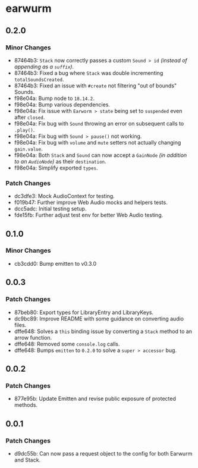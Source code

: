 # earwurm

## 0.2.0

### Minor Changes

- 87464b3: `Stack` now correctly passes a custom `Sound > id` _(instead of appending as a `suffix`)_.
- 87464b3: Fixed a bug where `Stack` was double incrementing `totalSoundsCreated`.
- 87464b3: Fixed an issue with `#create` not filtering "out of bounds" Sounds.
- f98e04a: Bump node to `18.14.2`.
- f98e04a: Bump various dependencies.
- f98e04a: Fix issue with `Earworm > state` being set to `suspended` even after `closed`.
- f98e04a: Fix bug with `Sound` throwing an error on subsequent calls to `.play()`.
- f98e04a: Fix bug with `Sound > pause()` not working.
- f98e04a: Fix bug with `volume` and `mute` setters not actually changing `gain.value`.
- f98e04a: Both `Stack` and `Sound` can now accept a `GainNode` _(in addition to an `AudioNode`)_ as their `destination`.
- f98e04a: Simplify exported `types`.

### Patch Changes

- dc3dfe3: Mock AudioContext for testing.
- f019b47: Further improve Web Audio mocks and helpers tests.
- dcc5adc: Initial testing setup.
- fde15fb: Further adjust test env for better Web Audio testing.

## 0.1.0

### Minor Changes

- cb3cdd0: Bump emitten to v0.3.0

## 0.0.3

### Patch Changes

- 87beb80: Export types for LibraryEntry and LibraryKeys.
- dc9bc89: Improve README with some guidance on converting audio files.
- dffe648: Solves a `this` binding issue by converting a `Stack` method to an arrow function.
- dffe648: Removed some `console.log` calls.
- dffe648: Bumps `emitten` to `0.2.0` to solve a `super > accessor` bug.

## 0.0.2

### Patch Changes

- 877e95b: Update Emitten and revise public exposure of protected methods.

## 0.0.1

### Patch Changes

- d9dc55b: Can now pass a request object to the config for both Earwurm and Stack.
